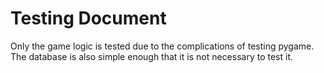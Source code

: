# Testing Document

Only the game logic is tested due to the complications of testing pygame. The database is also simple enough that it is not necessary to test it. 